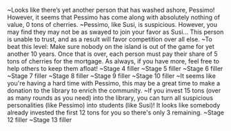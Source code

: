 ~Looks like there’s yet another person that has washed ashore, Pessimo! However, it seems that Pessimo has come along with absolutely nothing of value, 0 tons of cherries.
~Pessimo, like Susi, is suspicious. However, you may find they may not be as swayed to join your favor as Susi... This person is unable to trust, and as a result will favor competition over all else.
~To beat this level: Make sure nobody on the island is out of the game for yet another 10 years. Once that is over, each person must pay their share of 5 tons of cherries for the mortgage. As always, if you have more, feel free to help others to keep them afloat!
~Stage 4 filler
~Stage 5 filler
~Stage 6 filler
~Stage 7 filler
~Stage 8 filler
~Stage 9 filler
~Stage 10 filler
~It seems like you're having a hard time with Pessimo, this may be a great time to make a donation to the library to enrich the community.
~If you invest 15 tons (over as many rounds as you need) into the library, you can turn all suspicious personalities (like Pessimo) into students (like Susi)! It looks like somebody already invested the first 12 tons for you so there's only 3 remaining.
~Stage 12 filler
~Stage 13 filler
